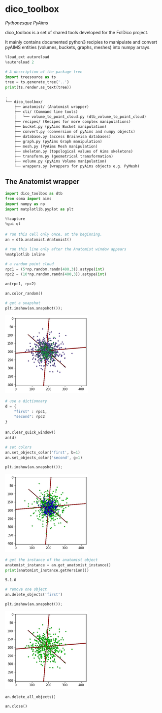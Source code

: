 # dico_toolbox
_Pythonesque PyAims_

dico_toolbox is a set of shared tools developed for the FolDico project.

It mainly contains documented python3 recipies to manipulate and convert pyAIMS entities (volumes, buckets, graphs, meshes) into numpy arrays.


```python
%load_ext autoreload
%autoreload 2
```


```python
# A description of the package tree
import treesource as ts
tree = ts.generate_tree('..')
print(ts.render.as_text(tree))
```

    .
    └── dico_toolbox/
        ├── anatomist/ (Anatomist wrapper)
        ├── cli/ (Command line tools)
        │   └── volume_to_point_cloud.py (dtb_volume_to_point_cloud)
        ├── recipes/ (Recipes for more complex manipulations)
        ├── bucket.py (pyAims Bucket manipulation)
        ├── convert.py (conversion of pyAims and numpy objects)
        ├── database.py (access Brainvisa databases)
        ├── graph.py (pyAims Graph manipulation)
        ├── mesh.py (PyAims Mesh manipulation)
        ├── skeleton.py (topological values of Aims skeletons)
        ├── transform.py (geometrical transformation)
        ├── volume.py (pyAims Volume manipulation)
        └── wrappers.py (wrappers for pyAims objects e.g. PyMesh)
    


## The Anatomist wrapper


```python
import dico_toolbox as dtb
from soma import aims
import numpy as np
import matplotlib.pyplot as plt
```


```python
%%capture
%gui qt

# run this cell only once, at the beginning.
an = dtb.anatomist.Anatomist()
```


```python
# run this line only after the Anatomist window appears
%matplotlib inline
```


```python
# a random point cloud
rpc1 = (5*np.random.randn(400,3)).astype(int)
rpc2 = (10*np.random.randn(400,3)).astype(int)
```


```python
an(rpc1, rpc2)
```


```python
an.color_random()
```


```python
# get a snapshot
plt.imshow(an.snapshot());
```


    
![png](docs/examples/markdown/readme/Readme_files/Readme_11_0.png)
    



```python
# use a dictionnary
d = {
    "first" : rpc1,
    "second": rpc2
}

an.clear_quick_window()
an(d)
```


```python
# set colors
an.set_objects_color('first', b=1)
an.set_objects_color('second', g=1)
```


```python
plt.imshow(an.snapshot());
```


    
![png](docs/examples/markdown/readme/Readme_files/Readme_14_0.png)
    



```python
# get the instance of the anatomist object
anatomist_instance = an.get_anatomist_instance()
print(anatomist_instance.getVersion())
```

    5.1.0



```python
# remove one object
an.delete_objects('first')
```


```python
plt.imshow(an.snapshot());
```


    
![png](docs/examples/markdown/readme/Readme_files/Readme_17_0.png)
    



```python
an.delete_all_objects()
```


```python
an.close()
```

